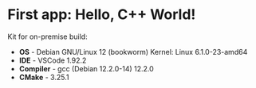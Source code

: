 # First app: **Hello, C++ World!**

Kit for on-premise build:
- **OS** - Debian GNU/Linux 12 (bookworm) Kernel: Linux 6.1.0-23-amd64
- **IDE** - VSCode 1.92.2
- **Compiler** - gcc (Debian 12.2.0-14) 12.2.0
- **CMake** - 3.25.1